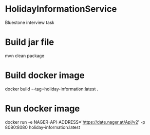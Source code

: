 # HolidayInformationService
Bluestone interview task

# Build jar file
mvn clean package

# Build docker image
docker build --tag=holiday-information:latest .

# Run docker image
docker run -e NAGER-API-ADDRESS='https://date.nager.at/Api/v2' -p 8080:8080 holiday-information:latest